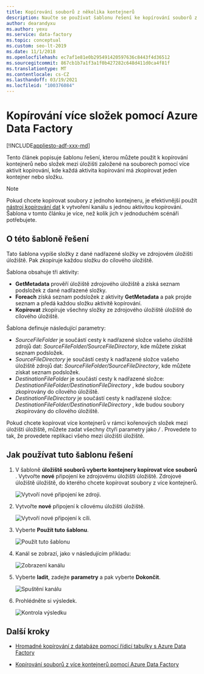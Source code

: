 ```yaml
---
title: Kopírování souborů z několika kontejnerů
description: Naučte se používat šablonu řešení ke kopírování souborů z více kontejnerů pomocí Azure Data Factory.
author: dearandyxu
ms.author: yexu
ms.service: data-factory
ms.topic: conceptual
ms.custom: seo-lt-2019
ms.date: 11/1/2018
ms.openlocfilehash: ec7af1e81e0b295491420597636c8443f4d36512
ms.sourcegitcommit: 867cb1b7a1f3a1f0b427282c648d411d0ca4f81f
ms.translationtype: MT
ms.contentlocale: cs-CZ
ms.lasthandoff: 03/19/2021
ms.locfileid: "100376084"
---
```

# <a name="copy-multiple-folders-with-azure-data-factory"></a>Kopírování více složek pomocí Azure Data Factory

[!INCLUDE[appliesto-adf-xxx-md](includes/appliesto-adf-xxx-md.md)]

Tento článek popisuje šablonu řešení, kterou můžete použít k kopírování kontejnerů nebo složek mezi úložišti založené na souborech pomocí více aktivit kopírování, kde každá aktivita kopírování má zkopírovat jeden kontejner nebo složku. 

> [!NOTE]
> Pokud chcete kopírovat soubory z jednoho kontejneru, je efektivnější použít [nástroj kopírování dat](copy-data-tool.md) k vytvoření kanálu s jednou aktivitou kopírování. Šablona v tomto článku je více, než kolik jich v jednoduchém scénáři potřebujete.

## <a name="about-this-solution-template"></a>O této šabloně řešení

Tato šablona vypíše složky z dané nadřazené složky ve zdrojovém úložišti úložiště. Pak zkopíruje každou složku do cílového úložiště.

Šablona obsahuje tři aktivity:
- **GetMetadata** prověří úložiště zdrojového úložiště a získá seznam podsložek z dané nadřazené složky.
- **Foreach** získá seznam podsložek z aktivity **GetMetadata** a pak projde seznam a předá každou složku aktivitě kopírování.
- **Kopírovat** zkopíruje všechny složky ze zdrojového úložiště úložiště do cílového úložiště.

Šablona definuje následující parametry:
- *SourceFileFolder* je součástí cesty k nadřazené složce vašeho úložiště zdrojů dat: *SourceFileFolder/SourceFileDirectory*, kde můžete získat seznam podsložek. 
- *SourceFileDirectory* je součástí cesty k nadřazené složce vašeho úložiště zdrojů dat: *SourceFileFolder/SourceFileDirectory*, kde můžete získat seznam podsložek. 
- *DestinationFileFolder* je součástí cesty k nadřazené složce: *DestinationFileFolder/DestinationFileDirectory* , kde budou soubory zkopírovány do cílového úložiště. 
- *DestinationFileDirectory* je součástí cesty k nadřazené složce: *DestinationFileFolder/DestinationFileDirectory* , kde budou soubory zkopírovány do cílového úložiště. 

Pokud chcete kopírovat více kontejnerů v rámci kořenových složek mezi úložišti úložiště, můžete zadat všechny čtyři parametry jako */* . Provedete to tak, že provedete replikaci všeho mezi úložišti úložiště.

## <a name="how-to-use-this-solution-template"></a>Jak používat tuto šablonu řešení

1. V šabloně **úložiště souborů vyberte kontejnery kopírovat více souborů** . Vytvořte **nové** připojení ke zdrojovému úložišti úložiště. Zdrojové úložiště úložiště, do kterého chcete kopírovat soubory z více kontejnerů.

    ![Vytvoří nové připojení ke zdroji.](media/solution-template-copy-files-multiple-containers/copy-files-multiple-containers-image1.png)

2. Vytvořte **nové** připojení k cílovému úložišti úložiště.

    ![Vytvoří nové připojení k cíli.](media/solution-template-copy-files-multiple-containers/copy-files-multiple-containers-image2.png)

3. Vyberte **Použít tuto šablonu**.

    ![Použít tuto šablonu](media/solution-template-copy-files-multiple-containers/copy-files-multiple-containers-image3.png)
    
4. Kanál se zobrazí, jako v následujícím příkladu:

    ![Zobrazení kanálu](media/solution-template-copy-files-multiple-containers/copy-files-multiple-containers-image4.png)

5. Vyberte **ladit**, zadejte **parametry** a pak vyberte **Dokončit**.

    ![Spuštění kanálu](media/solution-template-copy-files-multiple-containers/copy-files-multiple-containers-image5.png)

6. Prohlédněte si výsledek.

    ![Kontrola výsledku](media/solution-template-copy-files-multiple-containers/copy-files-multiple-containers-image6.png)

## <a name="next-steps"></a>Další kroky

- [Hromadné kopírování z databáze pomocí řídicí tabulky s Azure Data Factory](solution-template-bulk-copy-with-control-table.md)

- [Kopírování souborů z více kontejnerů pomocí Azure Data Factory](solution-template-copy-files-multiple-containers.md)
